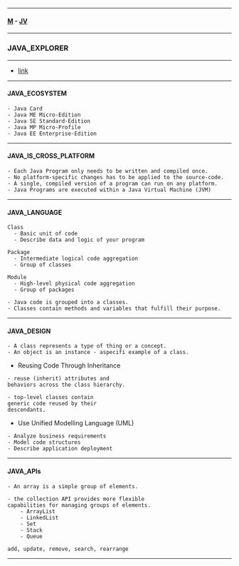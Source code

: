 
---

#### [M](https://github.com/ttltrk/TTT/blob/master/menu.md) - [JV](https://github.com/ttltrk/TTT/tree/master/JV/JV.md)

---

### JAVA_EXPLORER

---

- [link](https://mylearn.oracle.com/ou/learning-path/java-explorer/79726)

---

#### JAVA_ECOSYSTEM

```
- Java Card
- Java ME Micro-Edition
- Java SE Standard-Edition
- Java MP Micro-Profile
- Java EE Enterprise-Edition
```

---

#### JAVA_IS_CROSS_PLATFORM

```
- Each Java Program only needs to be written and compiled once.
- No platform-specific changes has to be applied to the source-code.
- A single, compiled version of a program can run on any platform.
- Java Programs are executed within a Java Virtual Machine (JVM)
```

---

#### JAVA_LANGUAGE

```
Class
  - Basic unit of code
  - Describe data and logic of your program

Package
  - Intermediate logical code aggregation
  - Group of classes

Module
  - High-level physical code aggregation
  - Group of packages
```

```
- Java code is grouped into a classes.
- Classes contain methods and variables that fulfill their purpose.
```

---

#### JAVA_DESIGN

```
- A class represents a type of thing or a concept.
- An object is an instance - aspecifi example of a class.
```

- Reusing Code Through Inheritance

```
- reuse (inherit) attributes and
behaviors across the class hierarchy.

- top-level classes contain
generic code reused by their
descendants.
```

- Use Unified Modelling Language (UML)

```
- Analyze business requirements
- Model code structures
- Describe application deployment
```

---

#### JAVA_APIs

```
- An array is a simple group of elements.

- the collection API provides more flexible
capabilities for managing groups of elements.
    - ArrayList
    - LinkedList
    - Set
    - Stack
    - Queue

add, update, remove, search, rearrange
```

---
